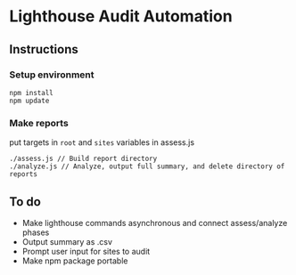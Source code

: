 # Lighthouse Audit Automation

## Instructions

### Setup environment

```
npm install
npm update
```

### Make reports

put targets in `root` and `sites` variables in assess.js
```
./assess.js // Build report directory
./analyze.js // Analyze, output full summary, and delete directory of reports
```

## To do

- Make lighthouse commands asynchronous and connect assess/analyze phases
- Output summary as .csv
- Prompt user input for sites to audit
- Make npm package portable